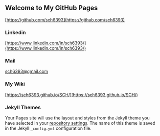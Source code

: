 ## Welcome to My GitHub Pages

[https://github.com/sch6393](https://github.com/sch6393)

### Linkedin

[https://www.linkedin.com/in/sch6393/](https://www.linkedin.com/in/sch6393/)

### Mail

sch6393@gmail.com

### My Wiki

[https://sch6393.github.io/SCH/](https://sch6393.github.io/SCH/)

### Jekyll Themes

Your Pages site will use the layout and styles from the Jekyll theme you have selected in your [repository settings](https://github.com/sch6393/sch6393.github.io/settings). The name of this theme is saved in the Jekyll `_config.yml` configuration file.
